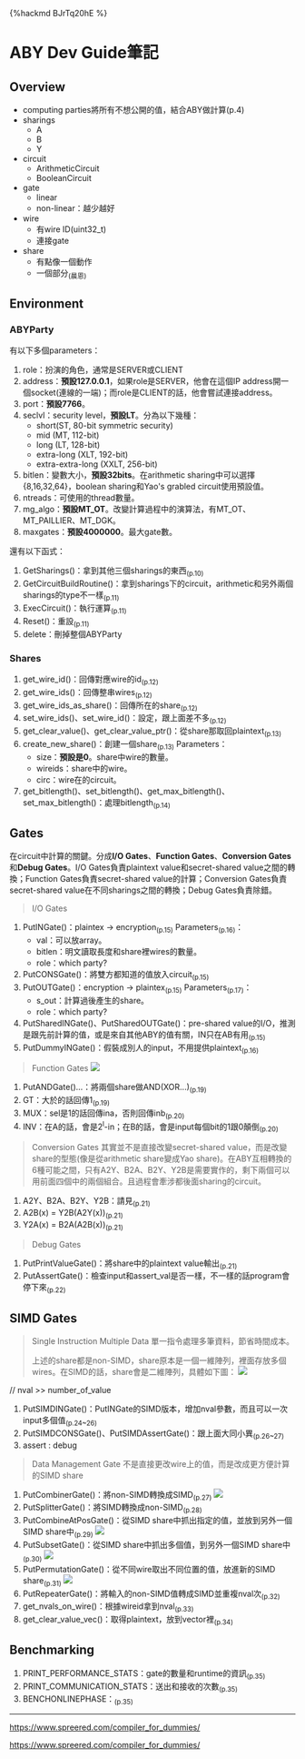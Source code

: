 {%hackmd BJrTq20hE %}
# ABY Dev Guide筆記

## Overview
+ computing parties將所有不想公開的值，結合ABY做計算(p.4)
+ sharings
    + A
    + B
    + Y
+ circuit
    + ArithmeticCircuit
    + BooleanCircuit
+ gate
    + linear
    + non-linear：越少越好
+ wire
    + 有wire ID(uint32_t)
    + 連接gate
+ share
    + 有點像一個動作
    + 一個部分<sub>(晨恩)</sub>

## Environment

### ABYParty

有以下多個parameters：

1. role：扮演的角色，通常是SERVER或CLIENT
2. address：**預設127.0.0.1**，如果role是SERVER，他會在這個IP address開一個socket(連線的一端)；而role是CLIENT的話，他會嘗試連接address。
3. port：**預設7766**。
4. seclvl：security level，**預設LT**。分為以下幾種：
      + short(ST, 80-bit symmetric security)
      + mid (MT, 112-bit)
      + long (LT, 128-bit)
      + extra-long (XLT, 192-bit)
      + extra-extra-long (XXLT, 256-bit)
5. bitlen：變數大小，**預設32bits**。在arithmetic sharing中可以選擇{8,16,32,64}，boolean sharing和Yao's grabled circuit使用預設值。
6. ntreads：可使用的thread數量。
7. mg_algo：**預設MT_OT**。改變計算過程中的演算法，有MT_OT、MT_PAILLIER、MT_DGK。
8. maxgates：**預設4000000**。最大gate數。

還有以下函式：
1. GetSharings()：拿到其他三個sharings的東西<sub>(p.10)</sub>
2. GetCircuitBuildRoutine()：拿到sharings下的circuit，arithmetic和另外兩個sharings的type不一樣<sub>(p.11)</sub>
3. ExecCircuit()：執行運算<sub>(p.11)</sub>
4. Reset()：重設<sub>(p.11)</sub>
5. delete：刪掉整個ABYParty

### Shares

1. get_wire_id()：回傳對應wire的id<sub>(p.12)</sub>
2. get_wire_ids()：回傳整串wires<sub>(p.12)</sub>
3. get_wire_ids_as_share()：回傳所在的share<sub>(p.12)</sub>
4. set_wire_ids()、set_wire_id()：設定，跟上面差不多<sub>(p.12)</sub>
5. get_clear_value()、get_clear_value_ptr()：從share那取回plaintext<sub>(p.13)</sub>
6. create_new_share()：創建一個share<sub>(p.13)</sub>
Parameters：
    + size：**預設是0**。share中wire的數量。
    + wireids：share中的wire。
    + circ：wire在的circuit。
7. get_bitlength()、set_bitlength()、get_max_bitlength()、set_max_bitlength()：處理bitlength<sub>(p.14)</sub>

## Gates

在circuit中計算的關鍵。分成**I/O Gates**、**Function Gates**、**Conversion Gates**和**Debug Gates**。I/O Gates負責plaintext value和secret-shared value之間的轉換；Function Gates負責secret-shared value的計算；Conversion Gates負責secret-shared value在不同sharings之間的轉換；Debug Gates負責除錯。

> I/O Gates
1. PutINGate()：plaintex -> encryption<sub>(p.15)</sub>
Parameters<sub>(p.16)</sub>：
    + val：可以放array。
    + bitlen：明文讀取長度和share裡wires的數量。
    + role：which party?
3. PutCONSGate()：將雙方都知道的值放入circuit<sub>(p.15)</sub>
4. PutOUTGate()：encryption -> plaintex<sub>(p.15)</sub>
Parameters<sub>(p.17)</sub>：
    + s_out：計算過後產生的share。
    + role：which party?
5. PutSharedINGate()、PutSharedOUTGate()：pre-shared value的I/O，推測是跟先前計算的值，或是來自其他ABY的值有關，IN只在AB有用<sub>(p.15)</sub>
6.  PutDummyINGate()：假裝成別人的input，不用提供plaintext<sub>(p.16)</sub>

> Function Gates
> ![](https://i.imgur.com/AGDU2Hu.png)

1. PutANDGate()...：將兩個share做AND(XOR...)<sub>(p.19)</sub>
2. GT：大於的話回傳1<sub>(p.19)</sub>
3. MUX：sel是1的話回傳ina，否則回傳inb<sub>(p.20)</sub>
4. INV：在A的話，會是2<sup>l</sup>-in；在B的話，會是input每個bit的1跟0顛倒<sub>(p.20)</sub>

> Conversion Gates
> 其實並不是直接改變secret-shared value，而是改變share的型態(像是從arithmetic share變成Yao share)。在ABY互相轉換的6種可能之間，只有A2Y、B2A、B2Y、Y2B是需要實作的，剩下兩個可以用前面四個中的兩個組合。且過程會牽涉都後面sharing的circuit。

1. A2Y、B2A、B2Y、Y2B：請見<sub>(p.21)</sub>
2. A2B(x) = Y2B(A2Y(x))<sub>(p.21)</sub>
3. Y2A(x) = B2A(A2B(x))<sub>(p.21)</sub>

> Debug Gates

1. PutPrintValueGate()：將share中的plaintext value輸出<sub>(p.21)</sub>
2. PutAssertGate()：檢查input和assert_val是否一樣，不一樣的話program會停下來<sub>(p.22)</sub>

## SIMD Gates

> Single Instruction Multiple Data
> 單一指令處理多筆資料，節省時間成本。
> 
> 上述的share都是non-SIMD，share原本是一個一維陣列，裡面存放多個wires。在SIMD的話，share會是二維陣列，具體如下圖：
> ![](https://i.imgur.com/S74UI6S.png)

// nval >> number_of_value

1. PutSIMDINGate()：PutINGate的SIMD版本，增加nval參數，而且可以一次input多個值<sub>(p.24~26)</sub>
2. PutSIMDCONSGate()、PutSIMDAssertGate()：跟上面大同小異<sub>(p.26~27)</sub>
3. assert : debug

> Data Management Gate
> 不是直接更改wire上的值，而是改成更方便計算的SIMD share

1. PutCombinerGate()：將non-SIMD轉換成SIMD<sub>(p.27)</sub>
![](https://i.imgur.com/1ufklDp.png)
2. PutSplitterGate()：將SIMD轉換成non-SIMD<sub>(p.28)</sub>
3. PutCombineAtPosGate()：從SIMD share中抓出指定的值，並放到另外一個SIMD share中<sub>(p.29)</sub>
![](https://i.imgur.com/s18nrqM.png)
4. PutSubsetGate()：從SIMD share中抓出多個值，到另外一個SIMD share中<sub>(p.30)</sub>
![](https://i.imgur.com/ZATvYCY.png)
5. PutPermutationGate()：從不同wire取出不同位置的值，放進新的SIMD share<sub>(p.31)</sub>
![](https://i.imgur.com/eZsSmZm.png)
6. PutRepeaterGate()：將輸入的non-SIMD值轉成SIMD並重複nval次<sub>(p.32)</sub>
7. get_nvals_on_wire()：根據wireid拿到nval<sub>(p.33)</sub>
8. get_clear_value_vec()：取得plaintext，放到vector裡<sub>(p.34)</sub>

## Benchmarking

1. PRINT_PERFORMANCE_STATS：gate的數量和runtime的資訊<sub>(p.35)</sub>
2. PRINT_COMMUNICATION_STATS：送出和接收的次數<sub>(p.35)</sub>
3. BENCHONLINEPHASE：<sub>(p.35)</sub>

<!-- 類似建志的log -->

----------------------------------------------------------

https://www.spreered.com/compiler_for_dummies/

https://www.spreered.com/compiler_for_dummies/
